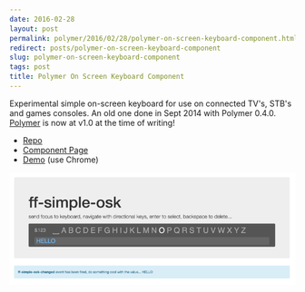 ```yaml
---
date: 2016-02-28
layout: post
permalink: polymer/2016/02/28/polymer-on-screen-keyboard-component.html
redirect: posts/polymer-on-screen-keyboard-component
slug: polymer-on-screen-keyboard-component
tags: post
title: Polymer On Screen Keyboard Component
---
```


Experimental simple on-screen keyboard for use on connected TV's, STB's and games consoles. An old one done in Sept 2014 with Polymer 0.4.0. [Polymer](https://www.polymer-project.org) is now at v1.0 at the time of writing!

- [Repo](https://github.com/ScottWhittaker/ff-simple-osk)
- [Component Page](http://scottwhittaker.github.io/ff-simple-osk/components/ff-simple-osk/)
- [Demo](http://scottwhittaker.github.io/ff-simple-osk/components/ff-simple-osk/demo.html) (use Chrome)

![Triple Tap Component](/static/posts/ff-simple-osk.png)

